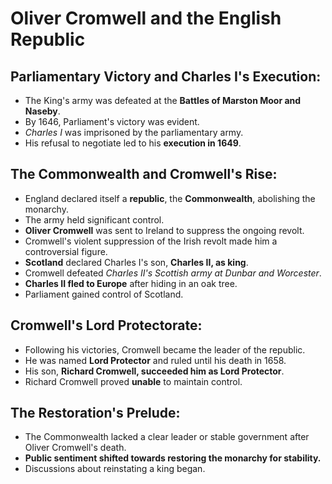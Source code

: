 # Oliver Cromwell and the English Republic

## Parliamentary Victory and Charles I's Execution:
- The King's army was defeated at the **Battles of Marston Moor and Naseby**.
- By 1646, Parliament's victory was evident.
- *Charles I* was imprisoned by the parliamentary army.
- His refusal to negotiate led to his **execution in 1649**.

## The Commonwealth and Cromwell's Rise:
- England declared itself a **republic**, the **Commonwealth**, abolishing the monarchy.
- The army held significant control.
- **Oliver Cromwell** was sent to Ireland to suppress the ongoing revolt.
- Cromwell's violent suppression of the Irish revolt made him a controversial figure.
- **Scotland** declared Charles I's son, **Charles II, as king**.
- Cromwell defeated *Charles II's Scottish army at Dunbar and Worcester*.
- **Charles II fled to Europe** after hiding in an oak tree.
- Parliament gained control of Scotland.

## Cromwell's Lord Protectorate:
- Following his victories, Cromwell became the leader of the republic.
- He was named **Lord Protector** and ruled until his death in 1658.
- His son, **Richard Cromwell, succeeded him as Lord Protector**.
- Richard Cromwell proved **unable** to maintain control.

## The Restoration's Prelude:
- The Commonwealth lacked a clear leader or stable government after Oliver Cromwell's death.
- **Public sentiment shifted towards restoring the monarchy for stability.**
- Discussions about reinstating a king began.